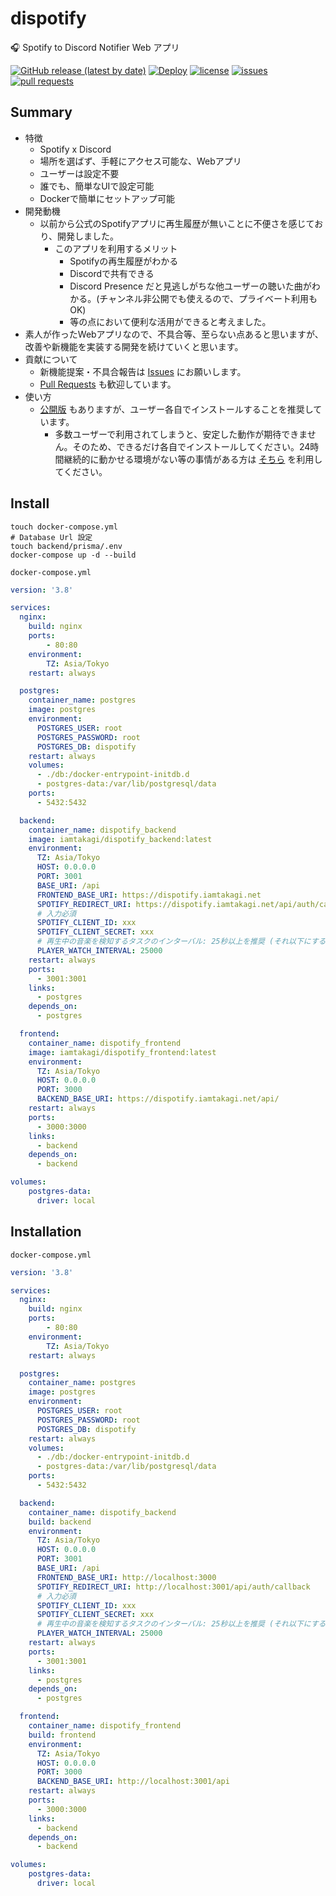 # dispotify
🎧 Spotify to Discord Notifier Web アプリ 

[![GitHub release (latest by date)](https://img.shields.io/github/v/release/iamtakagi/dispotify)](https://github.com/iamtakagi/dispotify/releases)
[![Deploy](https://github.com/iamtakagi/dispotify/actions/workflows/deploy.yml/badge.svg)](https://github.com/iamtakagi/dispotify/actions/workflows/deploy.yml)
[![license](https://img.shields.io/github/license/iamtakagi/dispotify)](https://github.com/iamtakagi/dispotify/blob/master/LICENSE)
[![issues](https://img.shields.io/github/issues/iamtakagi/dispotify)](https://github.com/iamtakagi/dispotify/issues)
[![pull requests](https://img.shields.io/github/issues-pr/iamtakagi/dispotify)](https://github.com/iamtakagi/dispotify/pulls)

## Summary
- 特徴
  - Spotify x Discord
  - 場所を選ばず、手軽にアクセス可能な、Webアプリ
  - ユーザーは設定不要
  - 誰でも、簡単なUIで設定可能
  - Dockerで簡単にセットアップ可能
- 開発動機
  - 以前から公式のSpotifyアプリに再生履歴が無いことに不便さを感じており、開発しました。
    - このアプリを利用するメリット
        - Spotifyの再生履歴がわかる
        - Discordで共有できる
        - Discord Presence だと見逃しがちな他ユーザーの聴いた曲がわかる。(チャンネル非公開でも使えるので、プライベート利用もOK)
        - 等の点において便利な活用ができると考えました。
- 素人が作ったWebアプリなので、不具合等、至らない点あると思いますが、改善や新機能を実装する開発を続けていくと思います。
- 貢献について
    - 新機能提案・不具合報告は [Issues](https://github.com/iamtakagi/dispotify/issues) にお願いします。
    - [Pull Requests](https://github.com/dispotify/pulls) も歓迎しています。
- 使い方
  - [公開版](https://dispotify.iamtakagi.net) もありますが、ユーザー各自でインストールすることを推奨しています。
    - 多数ユーザーで利用されてしまうと、安定した動作が期待できません。そのため、できるだけ各自でインストールしてください。24時間継続的に動かせる環境がない等の事情がある方は [そちら](https://dispotify.iamtakagi.net) を利用してください。

## Install
```console
touch docker-compose.yml
# Database Url 設定
touch backend/prisma/.env
docker-compose up -d --build
```

`docker-compose.yml`
```yml
version: '3.8'

services:
  nginx:
    build: nginx
    ports:
        - 80:80
    environment:
        TZ: Asia/Tokyo
    restart: always

  postgres:
    container_name: postgres
    image: postgres
    environment:
      POSTGRES_USER: root
      POSTGRES_PASSWORD: root
      POSTGRES_DB: dispotify
    restart: always
    volumes:
      - ./db:/docker-entrypoint-initdb.d
      - postgres-data:/var/lib/postgresql/data
    ports:
      - 5432:5432

  backend:
    container_name: dispotify_backend
    image: iamtakagi/dispotify_backend:latest
    environment:
      TZ: Asia/Tokyo
      HOST: 0.0.0.0
      PORT: 3001
      BASE_URI: /api
      FRONTEND_BASE_URI: https://dispotify.iamtakagi.net
      SPOTIFY_REDIRECT_URI: https://dispotify.iamtakagi.net/api/auth/callback
      # 入力必須
      SPOTIFY_CLIENT_ID: xxx
      SPOTIFY_CLIENT_SECRET: xxx
      # 再生中の音楽を検知するタスクのインターバル: 25秒以上を推奨 (それ以下にすると SpotifyAPI のRateLimit に引っ掛かり Too Many Request 429 の応答エラーが発生する可能性有)
      PLAYER_WATCH_INTERVAL: 25000
    restart: always
    ports:
      - 3001:3001
    links: 
      - postgres
    depends_on:
      - postgres

  frontend:
    container_name: dispotify_frontend
    image: iamtakagi/dispotify_frontend:latest
    environment:
      TZ: Asia/Tokyo
      HOST: 0.0.0.0
      PORT: 3000
      BACKEND_BASE_URI: https://dispotify.iamtakagi.net/api/
    restart: always
    ports:
      - 3000:3000
    links: 
      - backend
    depends_on: 
      - backend

volumes:
    postgres-data:
      driver: local
```

## Installation
`docker-compose.yml`
```yml
version: '3.8'

services:
  nginx:
    build: nginx
    ports:
        - 80:80
    environment:
        TZ: Asia/Tokyo
    restart: always

  postgres:
    container_name: postgres
    image: postgres
    environment:
      POSTGRES_USER: root
      POSTGRES_PASSWORD: root
      POSTGRES_DB: dispotify
    restart: always
    volumes:
      - ./db:/docker-entrypoint-initdb.d
      - postgres-data:/var/lib/postgresql/data
    ports:
      - 5432:5432

  backend:
    container_name: dispotify_backend
    build: backend
    environment:
      TZ: Asia/Tokyo
      HOST: 0.0.0.0
      PORT: 3001
      BASE_URI: /api
      FRONTEND_BASE_URI: http://localhost:3000
      SPOTIFY_REDIRECT_URI: http://localhost:3001/api/auth/callback
      # 入力必須
      SPOTIFY_CLIENT_ID: xxx
      SPOTIFY_CLIENT_SECRET: xxx
      # 再生中の音楽を検知するタスクのインターバル: 25秒以上を推奨 (それ以下にすると SpotifyAPI のRateLimit に引っ掛かり Too Many Request 429 の応答エラーが発生する可能性有)
      PLAYER_WATCH_INTERVAL: 25000
    restart: always
    ports:
      - 3001:3001
    links:
      - postgres
    depends_on:
      - postgres

  frontend:
    container_name: dispotify_frontend
    build: frontend
    environment:
      TZ: Asia/Tokyo
      HOST: 0.0.0.0
      PORT: 3000
      BACKEND_BASE_URI: http://localhost:3001/api
    restart: always
    ports:
      - 3000:3000
    links: 
      - backend
    depends_on: 
      - backend

volumes:
    postgres-data:
      driver: local
```